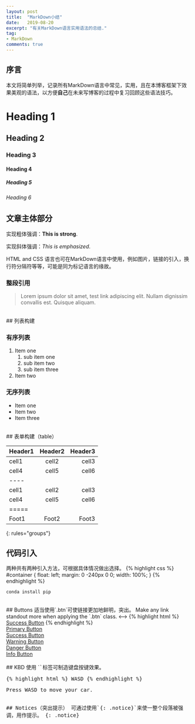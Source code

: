 ```yaml
---
layout: post
title:  "MarkDown小结"
date:   2019-08-20
excerpt: "有关MarkDown语言实用语法的总结."
tag:
- MarkDown 
comments: true
---
```


## 序言
本文将简单列举，记录所有MarkDown语言中常见，实用，且在本博客框架下效果美观的语法，以方便**自己**在未来写博客的过程中复习回顾这些语法技巧。

# Heading 1

## Heading 2

### Heading 3

#### Heading 4

##### Heading 5

###### Heading 6

## 文章主体部分

实现粗体强调：**This is strong**. 

实现斜体强调：*This is emphasized*.

HTML and CSS 语言也可在MarkDown语言中使用，例如图片，链接的引入，换行符分隔符等等，可能是同为标记语言的缘故。
<br>
### 整段引用

> Lorem ipsum dolor sit amet, test link adipiscing elit. Nullam dignissim convallis est. Quisque aliquam.

<br>
## 列表构建

### 有序列表

1. Item one
   1. sub item one
   2. sub item two
   3. sub item three
2. Item two

### 无序列表

* Item one
* Item two
* Item three
<br>
## 表单构建（table）

| Header1 | Header2 | Header3 |
|:--------|:-------:|--------:|
| cell1   | cell2   | cell3   |
| cell4   | cell5   | cell6   |
|----
| cell1   | cell2   | cell3   |
| cell4   | cell5   | cell6   |
|=====
| Foot1   | Foot2   | Foot3
{: rules="groups"}
<br>
## 代码引入
两种共有两种引入方法，可根据具体情况做出选择。
{% highlight css %}
#container {
  float: left;
  margin: 0 -240px 0 0;
  width: 100%;
}
{% endhighlight %}
<br>
```
conda install pip
```
<br>
## Buttons
适当使用`.btn`可使链接更加地鲜明，突出。
<!-->
Make any link standout more when applying the `.btn` class.
<-->
{% highlight html %}
<a href="#" class="btn btn-success">Success Button</a>
{% endhighlight %}

<div markdown="0"><a href="#" class="btn">Primary Button</a></div>
<div markdown="0"><a href="#" class="btn btn-success">Success Button</a></div>
<div markdown="0"><a href="#" class="btn btn-warning">Warning Button</a></div>
<div markdown="0"><a href="#" class="btn btn-danger">Danger Button</a></div>
<div markdown="0"><a href="#" class="btn btn-info">Info Button</a></div>

<br>
## KBD
使用 `<kbd>`标签可制造键盘按键效果。

{% highlight html %}
<kbd>W</kbd><kbd>A</kbd><kbd>S</kbd><kbd>D</kbd>
{% endhighlight %}

Press <kbd>W</kbd><kbd>A</kbd><kbd>S</kbd><kbd>D</kbd> to move your car. 

<br>
## Notices（突出提示）
可通过使用`{: .notice}`来使一整个段落被强调，用作提示。
{: .notice}
